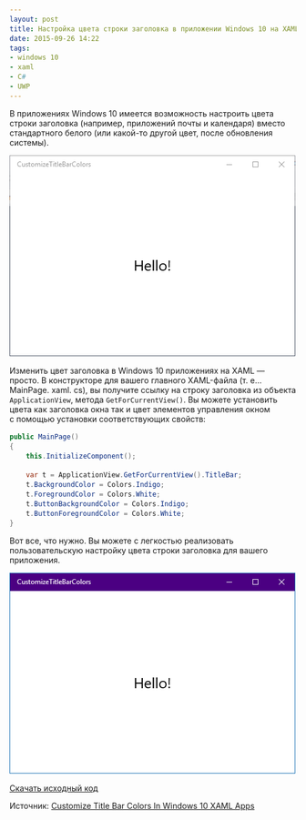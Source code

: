 ```yaml
---
layout: post
title: Настройка цвета строки заголовка в приложении Windows 10 на XAML
date: 2015-09-26 14:22
tags:
- windows 10
- xaml
- C#
- UWP
---
```


В приложениях Windows 10 имеется возможность настроить цвета строки заголовка (например, приложений почты и календаря) вместо стандартного белого (или какой-то другой цвет, после обновления системы).

![стандартная, белая строка заголовка](https://raw.githubusercontent.com/wcoder/blog/master/win10-title-xaml/1.png)

Изменить цвет заголовка в Windows 10 приложениях на XAML — просто. В конструкторе для вашего главного XAML-файла (т. е... MainPage. xaml. cs), вы получите ссылку на строку заголовка из объекта `ApplicationView`, метода `GetForCurrentView()`. Вы можете установить цвета как заголовка окна так и цвет элементов управления окном с помощью установки соответствующих свойств:

``` csharp
public MainPage()
{
	this.InitializeComponent();

	var t = ApplicationView.GetForCurrentView().TitleBar;
	t.BackgroundColor = Colors.Indigo;
	t.ForegroundColor = Colors.White;
	t.ButtonBackgroundColor = Colors.Indigo;
	t.ButtonForegroundColor = Colors.White;
}
```

Вот все, что нужно. Вы можете с легкостью реализовать пользовательскую настройку цвета строки заголовка для вашего приложения.

![итоговый цвет строки заголовка](https://raw.githubusercontent.com/wcoder/blog/master/win10-title-xaml/2.png)

[Скачать исходный код](https://github.com/wcoder/blog/blob/master/win10-title-xaml/CustomizeTitleBarColors.zip?raw=true)

Источник: [Customize Title Bar Colors In Windows 10 XAML Apps](http://www.sluniverse.com/ffn/index.php/2015/08/customize-title-bar-color-in-windows-10-xaml-apps/)
